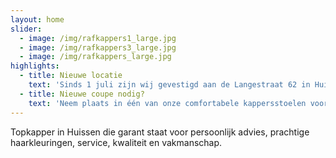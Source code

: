 ```yaml
---
layout: home
slider:
  - image: /img/rafkappers1_large.jpg
  - image: /img/rafkappers3_large.jpg
  - image: /img/rafkappers_large.jpg
highlights:
  - title: Nieuwe locatie
    text: 'Sinds 1 juli zijn wij gevestigd aan de Langestraat 62 in Huissen. Na een maandenlange verbouwing zijn wij trots op het bereikte resultaat. Nieuwsgierig geworden? Je bent van harte welkom om een kijkje te komen nemen!'
  - title: Nieuwe coupe nodig?
    text: 'Neem plaats in één van onze comfortabele kappersstoelen voor een behandeling. Ons enthousiaste team staat voor je klaar om je vakkundig te adviseren welk kapsel het beste bij je past. Of je nu alleen komt of met het hele gezin, iedereen is welkom bij Raf Kappers!'
---
```


Topkapper in Huissen die garant staat voor persoonlijk advies, prachtige haarkleuringen, service, kwaliteit en vakmanschap.